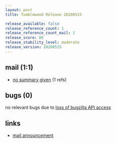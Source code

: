 ```yaml
---
layout: post
title: Tumbleweed Release 20200515

release_available: false
release_reference_count: 1
release_reference_count_mail: 1
release_score: 89
release_stability_level: moderate
release_version: 20200515
---
```


## mail (1:1)

- [no summary given](https://github.com/boombatower/tumbleweed-review/issues/10) (1 refs)

## bugs (0)

<!--more-->

no relevant bugs due to [loss of bugzilla API access](https://bugzilla.opensuse.org/show_bug.cgi?id=1157722)



## links

- [mail announcement](https://github.com/boombatower/tumbleweed-review/issues/10)
